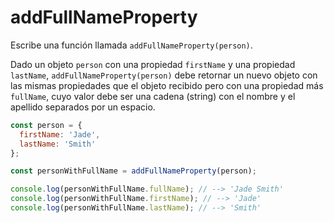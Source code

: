 # addFullNameProperty

Escribe una función llamada `addFullNameProperty(person)`.

Dado un objeto `person` con una propiedad `firstName` y una propiedad
`lastName`, `addFullNameProperty(person)` debe retornar un nuevo objeto con las
mismas propiedades que el objeto recibido pero con una propiedad más `fullName`,
cuyo valor debe ser una cadena (string) con el nombre y el apellido separados
por un espacio.

```js
const person = {
  firstName: 'Jade',
  lastName: 'Smith'
};

const personWithFullName = addFullNameProperty(person);

console.log(personWithFullName.fullName); // --> 'Jade Smith'
console.log(personWithFullName.firstName); // --> 'Jade'
console.log(personWithFullName.lastName); // --> 'Smith'
```

